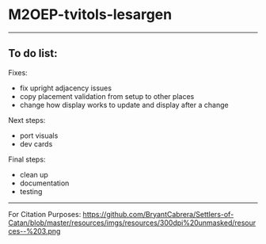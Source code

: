 # M2OEP-tvitols-lesargen

---
## To do list:
Fixes:
- fix upright adjacency issues
- copy placement validation from setup to other places
- change how display works to update and display after a change

Next steps:
- port visuals
- dev cards

Final steps:
- clean up
- documentation
- testing

---
For Citation Purposes:
https://github.com/BryantCabrera/Settlers-of-Catan/blob/master/resources/imgs/resources/300dpi%20unmasked/resources--%203.png